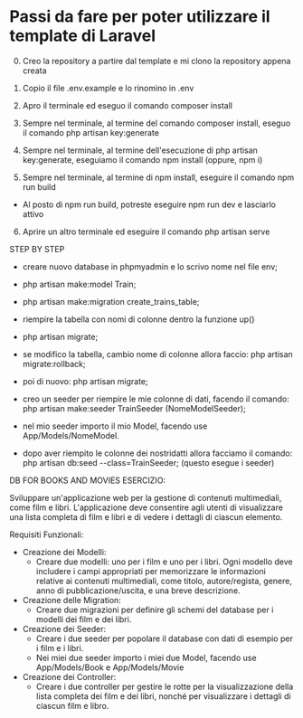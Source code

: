 # Passi da fare per poter utilizzare il template di Laravel

0. Creo la repository a partire dal template e mi clono la repository appena creata

1. Copio il file .env.example e lo rinomino in .env

2. Apro il terminale ed eseguo il comando composer install

3. Sempre nel terminale, al termine del comando composer install, eseguo il comando php artisan key:generate

4. Sempre nel terminale, al termine dell'esecuzione di php artisan key:generate, eseguiamo il comando npm install (oppure, npm i)

5. Sempre nel terminale, al termine di npm install, eseguire il comando npm run build
- Al posto di npm run build, potreste eseguire npm run dev e lasciarlo attivo

6. Aprire un altro terminale ed eseguire il comando php artisan serve

STEP BY STEP

- creare nuovo database in phpmyadmin e lo scrivo nome nel file env;

- php artisan make:model Train;

- php artisan make:migration create_trains_table;

- riempire la tabella con nomi di colonne dentro la funzione up()

- php artisan migrate;

- se modifico la tabella, cambio nome di colonne allora faccio: php artisan migrate:rollback; 

- poi di nuovo: php artisan migrate;

- creo un seeder per riempire le mie colonne di dati, facendo il comando: php artisan make:seeder TrainSeeder (NomeModelSeeder);

- nel mio seeder importo il mio Model, facendo use App/Models/NomeModel.

- dopo aver riempito le colonne dei nostridatti allora facciamo il comando: php artisan db:seed --class=TrainSeeder; (questo esegue i seeder)


DB FOR BOOKS AND MOVIES ESERCIZIO:

Sviluppare un'applicazione web per la gestione di contenuti multimediali, come film e libri. L'applicazione deve consentire agli utenti di visualizzare una lista completa di film e libri e di vedere i dettagli di ciascun elemento.

Requisiti Funzionali:
- Creazione dei Modelli: 
    - Creare due modelli: uno per i film e uno per i libri. Ogni modello deve includere i campi appropriati per memorizzare le informazioni relative ai contenuti multimediali, come titolo, autore/regista, genere, anno di pubblicazione/uscita, e una breve descrizione.
- Creazione delle Migration:
    - Creare due migrazioni per definire gli schemi del database per i modelli dei film e dei libri.
- Creazione dei Seeder:
    - Creare i due seeder per popolare il database con dati di esempio per i film e i libri.
    - Nei miei due seeder importo i miei due Model, facendo use App/Models/Book e App/Models/Movie
- Creazione dei Controller:
    - Creare i due controller per gestire le rotte per la visualizzazione della lista completa dei film e dei libri, nonché per visualizzare i dettagli di ciascun film e libro.